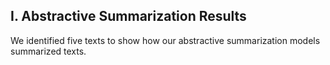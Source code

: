 ## **I. Abstractive Summarization Results**
We identified five texts to show how our abstractive summarization models summarized texts.
